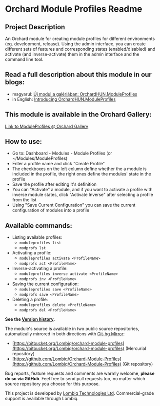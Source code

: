 # Orchard Module Profiles Readme



## Project Description

An Orchard module for creating module profiles for different environments (eg. development, release).
Using the admin interface, you can create different sets of features and corresponding states (enabled/disabled) and activate (and inverse-activate) them in the admin interface and the command line tool.


## Read a full description about this module in our blogs:

- magyarul: [Új modul a galériában: OrchardHUN.ModuleProfiles](http://orchardproject.hu/blog/uj-modul-a-galeriaban-orchardhun.moduleprofiles)
- in English: [Introducing OrchardHUN.ModuleProfiles](http://english.orchardproject.hu/blog/introducing-orchardhun.moduleprofiles)


## This module is available in the Orchard Gallery:

[Link to ModuleProfiles @ Orchard Gallery](http://gallery.orchardproject.net/List/Modules/Orchard.Module.OrchardHUN.ModuleProfiles)


## How to use:

- Go to: Dashboard - Modules - Module Profiles (or ~/Modules/ModuleProfiles)
- Enter a profile name and click "Create Profile"
- The checkboxes on the left column define whether the a module is included in the profile, the right ones define the modules' state in the profile
- Save the profile after editing it's definition
- You can "Activate" a module, and if you want to activate a profile with inverse module states, click "Activate Inverse" after selecting a profile from the list
- Using "Save Current Configuration" you can save the current configuration of modules into a profile


## Available commands:

- Listing available profiles:
	- `moduleprofiles list`
	- `modprofs lst`
- Activating a profile:
	- `moduleprofiles activate <ProfileName>`
	- `modprofs act <ProfileName>`
- Inverse-activating a profile:
	- `moduleprofiles inverse activate <ProfileName>`
	- `modprofs inv <ProfileName>`
- Saving the current configuration:
	- `moduleprofiles save <ProfileName>`
	- `modprofs save <ProfileName>`
- Deleting a profile:
	- `moduleprofiles delete <ProfileName>`
	- `modprofs del <ProfileName>`

**See the [Version history](Docs/VersionHistory.md).**


The module's source is available in two public source repositories, automatically mirrored in both directions with [Git-hg Mirror](https://githgmirror.com):

- [https://bitbucket.org/Lombiq/orchard-module-profiles](https://bitbucket.org/Lombiq/orchard-module-profiles) (Mercurial repository)
- [https://github.com/Lombiq/Orchard-Module-Profiles](https://github.com/Lombiq/Orchard-Module-Profiles) (Git repository)

Bug reports, feature requests and comments are warmly welcome, **please do so via GitHub**.
Feel free to send pull requests too, no matter which source repository you choose for this purpose.

This project is developed by [Lombiq Technologies Ltd](http://lombiq.com/). Commercial-grade support is available through Lombiq.